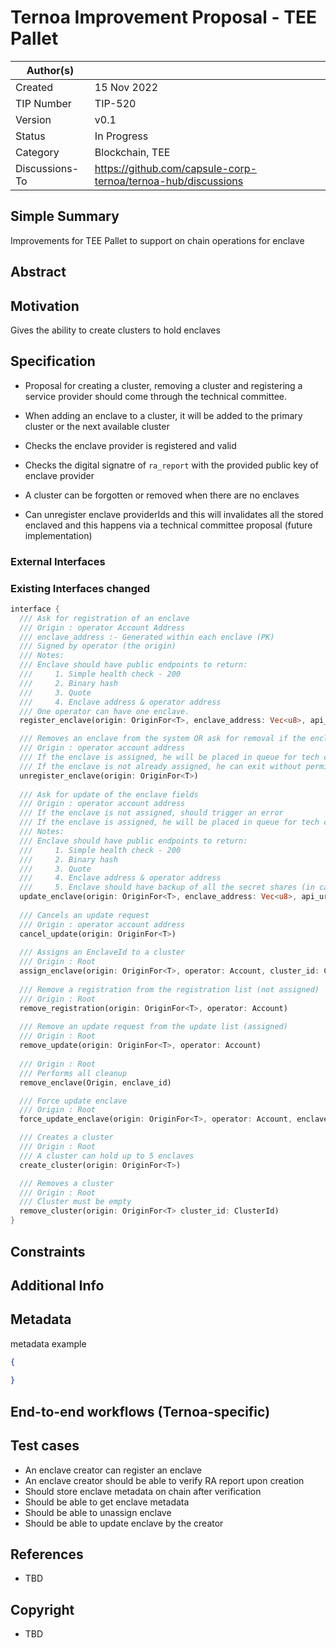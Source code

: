 # Ternoa Improvement Proposal - TEE Pallet

| Author(s)      |  |
| ----------- | ----------- |
| Created   | 15 Nov 2022       |
| TIP Number   | TIP-520       |
| Version   | v0.1       |
| Status | In Progress       |
| Category   | Blockchain, TEE       |
| Discussions-To   | https://github.com/capsule-corp-ternoa/ternoa-hub/discussions

## Simple Summary

Improvements for TEE Pallet to support on chain operations for enclave

## Abstract



## Motivation

Gives the ability to create clusters to hold enclaves

## Specification

* Proposal for creating a cluster, removing a cluster and registering a service provider should come through the technical committee.

* When adding an enclave to a cluster, it will be added to the primary cluster or the next available cluster
* Checks the enclave provider is registered and valid
* Checks the digital signatre of `ra_report` with the provided public key of enclave provider
* A cluster can be forgotten or removed when there are no enclaves
* Can unregister enclave providerIds and this will invalidates all the stored enclaved and this happens via a technical committee proposal (future implementation)



### External Interfaces


### Existing Interfaces changed

```rust
interface {
  /// Ask for registration of an enclave
  /// Origin : operator Account Address
  /// enclave_address :- Generated within each enclave (PK)
  /// Signed by operator (the origin)
  /// Notes:
  /// Enclave should have public endpoints to return:
  ///     1. Simple health check - 200
  ///     2. Binary hash
  ///     3. Quote
  ///     4. Enclave address & operator address
  /// One operator can have one enclave.
  register_enclave(origin: OriginFor<T>, enclave_address: Vec<u8>, api_uri: Vec<u8>)

  /// Removes an enclave from the system OR ask for removal if the enclave is assigned
  /// Origin : operator account address
  /// If the enclave is assigned, he will be placed in queue for tech committee approval
  /// If the enclave is not already assigned, he can exit without permission.
  unregister_enclave(origin: OriginFor<T>)
  
  /// Ask for update of the enclave fields
  /// Origin : operator account address
  /// If the enclave is not assigned, should trigger an error
  /// If the enclave is assigned, he will be placed in queue for tech committee approval
  /// Notes:
  /// Enclave should have public endpoints to return:
  ///     1. Simple health check - 200
  ///     2. Binary hash
  ///     3. Quote
  ///     4. Enclave address & operator address
  ///     5. Enclave should have backup of all the secret shares (in case the operator changes machine)
  update_enclave(origin: OriginFor<T>, enclave_address: Vec<u8>, api_uri: Vec<u8>)
  
  /// Cancels an update request
  /// Origin : operator account address
  cancel_update(origin: OriginFor<T>)
  
  /// Assigns an EnclaveId to a cluster
  /// Origin : Root
  assign_enclave(origin: OriginFor<T>, operator: Account, cluster_id: ClusterId)
  
  /// Remove a registration from the registration list (not assigned)
  /// Origin : Root
  remove_registration(origin: OriginFor<T>, operator: Account)
  
  /// Remove an update request from the update list (assigned)
  /// Origin : Root
  remove_update(origin: OriginFor<T>, operator: Account)
  
  /// Origin : Root
  /// Performs all cleanup
  remove_enclave(Origin, enclave_id)

  /// Force update enclave
  /// Origin : Root
  force_update_enclave(origin: OriginFor<T>, operator: Account, enclave_address: Account, api_url: Vec<u8>)

  /// Creates a cluster
  /// Origin : Root
  /// A cluster can hold up to 5 enclaves
  create_cluster(origin: OriginFor<T>)

  /// Removes a cluster
  /// Origin : Root
  /// Cluster must be empty
  remove_cluster(origin: OriginFor<T> cluster_id: ClusterId)
}
```

## Constraints

## Additional Info

## Metadata

metadata example

```json
{
	
}
```

## End-to-end workflows (Ternoa-specific)

## Test cases

* An enclave creator can register an enclave
* An enclave creator should be able to verify RA report upon creation
* Should store enclave metadata on chain after verification
* Should be able to get enclave metadata
* Should be able to unassign enclave
* Should be able to update enclave by the creator
 
## References
* TBD

## Copyright
* TBD
